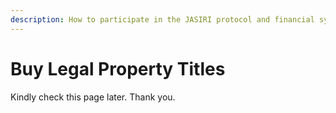 ```yaml
---
description: How to participate in the JASIRI protocol and financial system at large.
---
```


# Buy Legal Property Titles

Kindly check this page later. Thank you.
